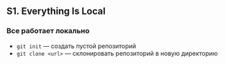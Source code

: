 ## S1. Everything Is Local
### Все работает локально
- `git init` — создать пустой репозиторий
- `git clone <url>` — склонировать репозиторий в новую директорию
